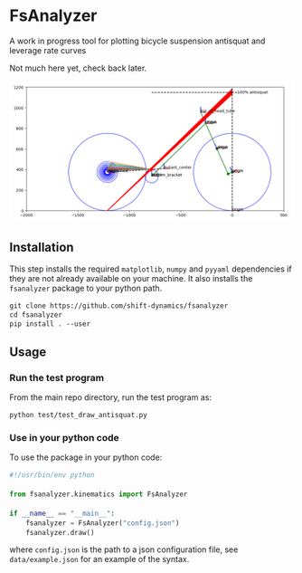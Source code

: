 # FsAnalyzer
A work in progress tool for plotting bicycle suspension antisquat and leverage
rate curves

Not much here yet, check back later.

![](data/antisquat_figure.png)


## Installation
This step installs the required `matplotlib`, `numpy` and `pyyaml` dependencies
if they are not already available on your machine. It also installs the 
`fsanalyzer` package to your python path.
```
git clone https://github.com/shift-dynamics/fsanalyzer
cd fsanalyzer
pip install . --user
```

## Usage
### Run the test program
From the main repo directory, run the test program as:
```
python test/test_draw_antisquat.py
```

### Use in your python code
To use the package in your python code:
```python
#!/usr/bin/env python

from fsanalyzer.kinematics import FsAnalyzer

if __name__ == "__main__":
    fsanalyzer = FsAnalyzer("config.json")
    fsanalyzer.draw()
```
where `config.json` is the path to a json configuration file, see 
`data/example.json` for an example of the syntax.
